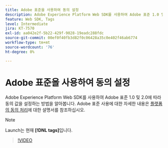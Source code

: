 ```yaml
---
title: Adobe 표준을 사용하여 동의 설정
description: Adobe Experience Platform Web SDK를 사용하여 Adobe 표준 1.0 및 2.0에 따라 동의 값을 설정하는 방법을 알아봅니다.
feature: Web SDK, Tags
level: Intermediate
jira: KT-7570
exl-id: aa042e2f-5b22-429f-9028-19eadc288fdc
source-git-commit: 00ef0f40fb3d82f0c06428a35c0e402f46ab6774
workflow-type: tm+mt
source-wordcount: '76'
ht-degree: 0%

---
```


# Adobe 표준을 사용하여 동의 설정

Adobe Experience Platform Web SDK를 사용하여 Adobe 표준 1.0 및 2.0에 따라 동의 값을 설정하는 방법을 알아봅니다. Adobe 표준 사용에 대한 자세한 내용은 [플랫폼의 동의 처리](https://experienceleague.adobe.com/docs/experience-platform/landing/governance-privacy-security/consent/iab/overview.html)에 대한 설명서를 참조하십시오.

>[!NOTE]
>
> Launch는 현재 **[!DNL tags]**&#x200B;입니다.

>[!VIDEO](https://video.tv.adobe.com/v/332694/?learn=on)
